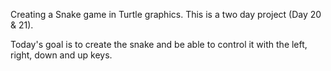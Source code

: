 Creating a Snake game in Turtle graphics. This is a two day project (Day 20 & 21). 

Today's goal is to create the snake and be able to control it with the left, right, down and up keys.
